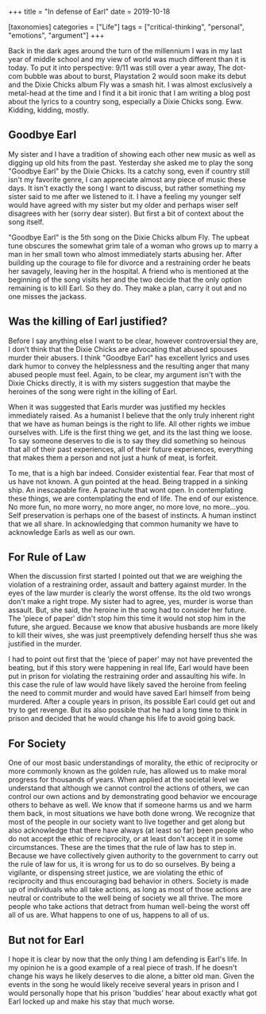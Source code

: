 +++
title = "In defense of Earl"
date = 2019-10-18

[taxonomies]
categories = ["Life"]
tags = ["critical-thinking", "personal", "emotions", "argument"]
+++

Back in the dark ages around the turn of the millennium I was in my last year of middle school and my view of world was much different than it is today. To put it into perspective: 9/11 was still over a year away, The dot-com bubble was about to burst, Playstation 2 would soon make its debut and the Dixie Chicks album Fly was a smash hit. I was almost exclusively a metal-head at the time and I find it a bit ironic that I am writing a blog post about the lyrics to a country song, especially a Dixie Chicks song. Eww. Kidding, kidding, mostly.

<!-- more -->
## Goodbye Earl

My sister and I have a tradition of showing each other new music as well as digging up old hits from the past. Yesterday she asked me to play the song "Goodbye Earl" by the Dixie Chicks. Its a catchy song, even if country still isn't my favorite genre, I can appreciate almost any piece of music these days. It isn't exactly the song I want to discuss, but rather something my sister said to me after we listened to it. I have a feeling my younger self would have agreed with my sister but my older and perhaps wiser self disagrees with her (sorry dear sister). But first a bit of context about the song itself.

"Goodbye Earl" is the 5th song on the Dixie Chicks album Fly. The upbeat tune obscures the somewhat grim tale of a woman who grows up to marry a man in her small town who almost immediately starts abusing her. After building up the courage to file for divorce and a restraining order he beats her savagely, leaving her in the hospital. A friend who is mentioned at the beginning of the song visits her and the two decide that the only option remaining is to kill Earl. So they do. They make a plan, carry it out and no one misses the jackass.

## Was the killing of Earl justified?

Before I say anything else I want to be clear, however controversial they are, I don't think that the Dixie Chicks are advocating that abused spouses murder their abusers. I think "Goodbye Earl" has excellent lyrics and uses dark humor to convey the helplessness and the resulting anger that many abused people must feel. Again, to be clear, my argument isn't with the Dixie Chicks directly, it is with my sisters suggestion that maybe the heroines of the song were right in the killing of Earl. 

When it was suggested that Earls murder was justified my heckles immediately raised. As a humanist I believe that the only truly inherent right that we have as human beings is the right to life. All other rights we imbue ourselves with. Life is the first thing we get, and its the last thing we loose. To say someone deserves to die is to say they did something so heinous that all of their past experiences, all of their future experiences, everything that makes them a person and not just a hunk of meat, is forfeit.

To me, that is a high bar indeed. Consider existential fear. Fear that most of us have not known. A gun pointed at the head. Being trapped in a sinking ship. An inescapable fire. A parachute that wont open. In contemplating these things, we are contemplating the end of life. The end of our existence. No more fun, no more worry, no more anger, no more love, no more…you. Self preservation is perhaps one of the basest of instincts. A human instinct that we all share. In acknowledging that common humanity we have to acknowledge Earls as well as our own.

## For Rule of Law

When the discussion first started I pointed out that we are weighing the violation of a restraining order, assault and battery against murder. In the eyes of the law murder is clearly the worst offense. Its the old two wrongs don't make a right trope. My sister had to agree, yes, murder is worse than assault. But, she said, the heroine in the song had to consider her future. The 'piece of paper' didn't stop him this time it would not stop him in the future, she argued. Because we know that abusive husbands are more likely to kill their wives, she was just preemptively defending herself thus she was justified in the murder.

I had to point out first that the 'piece of paper' may not have prevented the beating, but if this story were happening in real life, Earl would have been put in prison for violating the restraining order and assaulting his wife. In this case the rule of law would have likely saved the heroine from feeling the need to commit murder and would have saved Earl himself from being murdered. After a couple years in prison, its possible Earl could get out and try to get revenge. But its also possible that he had a long time to think in prison and decided that he would change his life to avoid going back.

## For Society

One of our most basic understandings of morality, the ethic of reciprocity or more commonly known as the golden rule, has allowed us to make moral progress for thousands of years. When applied at the societal level we understand that although we cannot control the actions of others, we can control our own actions and by demonstrating good behavior we encourage others to behave as well. We know that if someone harms us and we harm them back, in most situations we have both done wrong. We recognize that most of the people in our society want to live together and get along but also acknowledge that there have always (at least so far) been people who do not accept the ethic of reciprocity, or at least don't accept it in some circumstances. These are the times that the rule of law has to step in. Because we have collectively given authority to the government to carry out the rule of law for us, it is wrong for us to do so ourselves. By being a vigilante, or dispensing street justice, we are violating the ethic of reciprocity and thus encouraging bad behavior in others. Society is made up of individuals who all take actions, as long as most of those actions are neutral or contribute to the well being of society we all thrive. The more people who take actions that detract from human well-being the worst off all of us are. What happens to one of us, happens to all of us.

## But not for Earl

I hope it is clear by now that the only thing I am defending is Earl's life. In my opinion he is a good example of a real piece of trash. If he doesn't change his ways he likely deserves to die alone, a bitter old man. Given the events in the song he would likely receive several years in prison and I would personally hope that his prison 'buddies' hear about exactly what got Earl locked up and make his stay that much worse.